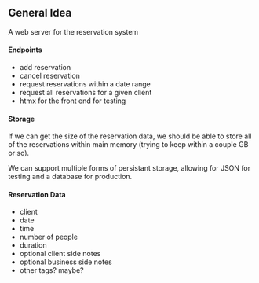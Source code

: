 ## General Idea

A web server for the reservation system

#### Endpoints

- add reservation
- cancel reservation
- request reservations within a date range
- request all reservations for a given client
- htmx for the front end for testing

#### Storage

If we can get the size of the reservation data, we should be able to store all of the reservations within main memory (trying to keep within a couple GB or so).

We can support multiple forms of persistant storage, allowing for JSON for testing and a database for production.

#### Reservation Data

- client
- date
- time
- number of people
- duration
- optional client side notes
- optional business side notes
- other tags? maybe?

